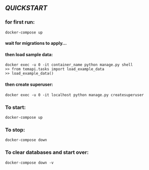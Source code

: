 ## _QUICKSTART_

### for first run:

```
docker-compose up
```

#### wait for migrations to apply...

#### then load sample data:

```
docker exec -u 0 -it container_name python manage.py shell
>> from temapi.tasks import load_example_data
>> load_example_data()
```

#### then create superuser:

```
docker exec -u 0 -it localhost python manage.py createsuperuser
```

### To start:

```
docker-compose up
```

### To stop:

```
docker-compose down
```

### To clear databases and start over:

```
docker-compose down -v
```
